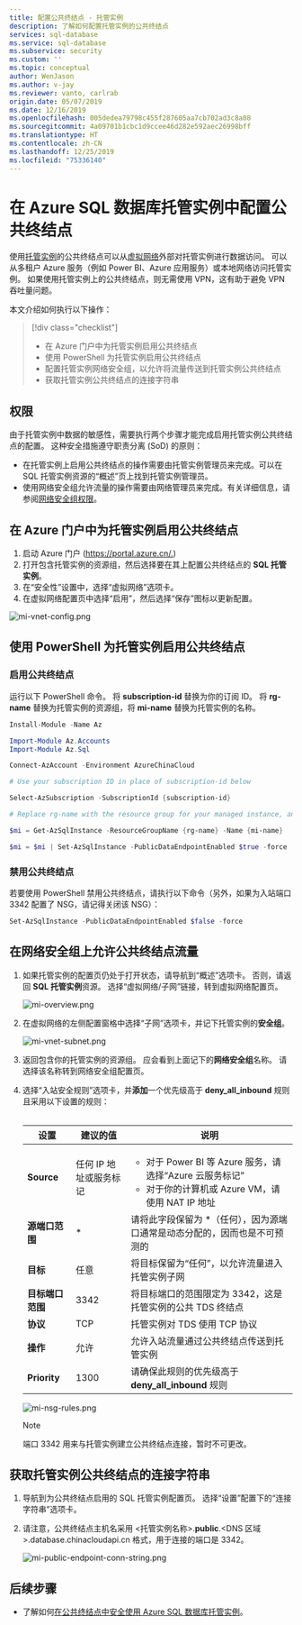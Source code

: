 ```yaml
---
title: 配置公共终结点 - 托管实例
description: 了解如何配置托管实例的公共终结点
services: sql-database
ms.service: sql-database
ms.subservice: security
ms.custom: ''
ms.topic: conceptual
author: WenJason
ms.author: v-jay
ms.reviewer: vanto, carlrab
origin.date: 05/07/2019
ms.date: 12/16/2019
ms.openlocfilehash: 005dedea79798c455f287605aa7cb702ad3c8a08
ms.sourcegitcommit: 4a09701b1cbc1d9ccee46d282e592aec26998bff
ms.translationtype: HT
ms.contentlocale: zh-CN
ms.lasthandoff: 12/25/2019
ms.locfileid: "75336140"
---
```

# <a name="configure-public-endpoint-in-azure-sql-database-managed-instance"></a>在 Azure SQL 数据库托管实例中配置公共终结点

使用[托管实例](/sql-database/sql-database-managed-instance-index)的公共终结点可以从[虚拟网络](../virtual-network/virtual-networks-overview.md)外部对托管实例进行数据访问。 可以从多租户 Azure 服务（例如 Power BI、Azure 应用服务）或本地网络访问托管实例。 如果使用托管实例上的公共终结点，则无需使用 VPN，这有助于避免 VPN 吞吐量问题。

本文介绍如何执行以下操作：

> [!div class="checklist"]
> - 在 Azure 门户中为托管实例启用公共终结点
> - 使用 PowerShell 为托管实例启用公共终结点
> - 配置托管实例网络安全组，以允许将流量传送到托管实例公共终结点
> - 获取托管实例公共终结点的连接字符串

## <a name="permissions"></a>权限

由于托管实例中数据的敏感性，需要执行两个步骤才能完成启用托管实例公共终结点的配置。 这种安全措施遵守职责分离 (SoD) 的原则：

- 在托管实例上启用公共终结点的操作需要由托管实例管理员来完成。可以在 SQL 托管实例资源的“概述”页上找到托管实例管理员。 
- 使用网络安全组允许流量的操作需要由网络管理员来完成。有关详细信息，请参阅[网络安全组权限](../virtual-network/manage-network-security-group.md#permissions)。

## <a name="enabling-public-endpoint-for-a-managed-instance-in-the-azure-portal"></a>在 Azure 门户中为托管实例启用公共终结点

1. 启动 Azure 门户 (<https://portal.azure.cn/.>)
1. 打开包含托管实例的资源组，然后选择要在其上配置公共终结点的 **SQL 托管实例**。
1. 在“安全性”设置中，选择“虚拟网络”选项卡。  
1. 在虚拟网络配置页中选择“启用”，然后选择“保存”图标以更新配置。  

![mi-vnet-config.png](media/sql-database-managed-instance-public-endpoint-configure/mi-vnet-config.png)

## <a name="enabling-public-endpoint-for-a-managed-instance-using-powershell"></a>使用 PowerShell 为托管实例启用公共终结点

### <a name="enable-public-endpoint"></a>启用公共终结点

运行以下 PowerShell 命令。 将 **subscription-id** 替换为你的订阅 ID。 将 **rg-name** 替换为托管实例的资源组，将 **mi-name** 替换为托管实例的名称。

```powershell
Install-Module -Name Az

Import-Module Az.Accounts
Import-Module Az.Sql

Connect-AzAccount -Environment AzureChinaCloud

# Use your subscription ID in place of subscription-id below

Select-AzSubscription -SubscriptionId {subscription-id}

# Replace rg-name with the resource group for your managed instance, and replace mi-name with the name of your managed instance

$mi = Get-AzSqlInstance -ResourceGroupName {rg-name} -Name {mi-name}

$mi = $mi | Set-AzSqlInstance -PublicDataEndpointEnabled $true -force
```

### <a name="disable-public-endpoint"></a>禁用公共终结点

若要使用 PowerShell 禁用公共终结点，请执行以下命令（另外，如果为入站端口 3342 配置了 NSG，请记得关闭该 NSG）：

```powershell
Set-AzSqlInstance -PublicDataEndpointEnabled $false -force
```

## <a name="allow-public-endpoint-traffic-on-the-network-security-group"></a>在网络安全组上允许公共终结点流量

1. 如果托管实例的配置页仍处于打开状态，请导航到“概述”选项卡。  否则，请返回 **SQL 托管实例**资源。 选择“虚拟网络/子网”链接，转到虚拟网络配置页。 

    ![mi-overview.png](media/sql-database-managed-instance-public-endpoint-configure/mi-overview.png)

1. 在虚拟网络的左侧配置窗格中选择“子网”选项卡，并记下托管实例的**安全组**。 

    ![mi-vnet-subnet.png](media/sql-database-managed-instance-public-endpoint-configure/mi-vnet-subnet.png)

1. 返回包含你的托管实例的资源组。 应会看到上面记下的**网络安全组**名称。 请选择该名称转到网络安全组配置页。

1. 选择“入站安全规则”选项卡，并**添加**一个优先级高于 **deny_all_inbound** 规则且采用以下设置的规则：  </br> </br>

    |设置  |建议的值  |说明  |
    |---------|---------|---------|
    |**Source**     |任何 IP 地址或服务标记         |<ul><li>对于 Power BI 等 Azure 服务，请选择“Azure 云服务标记”</li> <li>对于你的计算机或 Azure VM，请使用 NAT IP 地址</li></ul> |
    |**源端口范围**     |*         |请将此字段保留为 *（任何），因为源端口通常是动态分配的，因而也是不可预测的 |
    |**目标**     |任意         |将目标保留为“任何”，以允许流量进入托管实例子网 |
    |**目标端口范围**     |3342         |将目标端口的范围限定为 3342，这是托管实例的公共 TDS 终结点 |
    |**协议**     |TCP         |托管实例对 TDS 使用 TCP 协议 |
    |**操作**     |允许         |允许入站流量通过公共终结点传送到托管实例 |
    |**Priority**     |1300         |请确保此规则的优先级高于 **deny_all_inbound** 规则 |

    ![mi-nsg-rules.png](media/sql-database-managed-instance-public-endpoint-configure/mi-nsg-rules.png)

    > [!NOTE]
    > 端口 3342 用来与托管实例建立公共终结点连接，暂时不可更改。

## <a name="obtaining-the-managed-instance-public-endpoint-connection-string"></a>获取托管实例公共终结点的连接字符串

1. 导航到为公共终结点启用的 SQL 托管实例配置页。 选择“设置”配置下的“连接字符串”选项卡。  
1. 请注意，公共终结点主机名采用 <托管实例名称>.**public**.<DNS 区域>.database.chinacloudapi.cn 格式，用于连接的端口是 3342。

    ![mi-public-endpoint-conn-string.png](media/sql-database-managed-instance-public-endpoint-configure/mi-public-endpoint-conn-string.png)

## <a name="next-steps"></a>后续步骤

- 了解如何[在公共终结点中安全使用 Azure SQL 数据库托管实例](sql-database-managed-instance-public-endpoint-securely.md)。